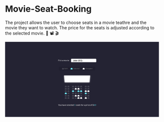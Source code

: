 # Movie-Seat-Booking

The project allows the user to choose seats in a movie teathre and the movie they want to watch. The price for the seats is adjusted according to the selected movie.
:movie_camera: :film_projector: :clapper:

![Screenshot Movie](https://github.com/hristoMarinov98/Movie-Seat-Booking/blob/master/screenshot/moviescrsht.png)
